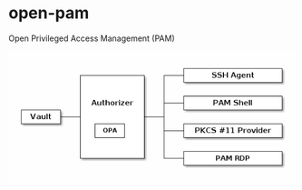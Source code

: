# open-pam
Open Privileged Access Management (PAM)

![Open PAM](open-pam.png)

<!--
<div style="white-space: pre; font-family: menlo, consolas, monospace; font-size: 10pt;">
                                 ┌───────────────────┐
            ┌────────────┐   ┌───┤     SSH Agent     │
            │            │   │   └───────────────────┘
            │            │   │
            │            │   │   ┌───────────────────┐
            │ Authorizer │   ├───┤     PAM Shell     │
┌───────┐   │            │   │   └───────────────────┘
│ Vault ├───┤            ├───┤
└───────┘   │  ┌─────┐   │   │   ┌───────────────────┐
            │  │ OPA │   │   ├───┤ <a href="https://github.com/markkurossi/pkcs11-provider">PKCS #11 Provider</a> │
            │  └─────┘   │   │   └───────────────────┘
            │            │   │
            │            │   │   ┌───────────────────┐
            └────────────┘   └───┤      PAM RDP      │
                                 └───────────────────┘
</div>
-->
